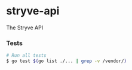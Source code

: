 # stryve-api

The Stryve API

### Tests

```bash
# Run all tests
$ go test $(go list ./... | grep -v /vendor/)
```
